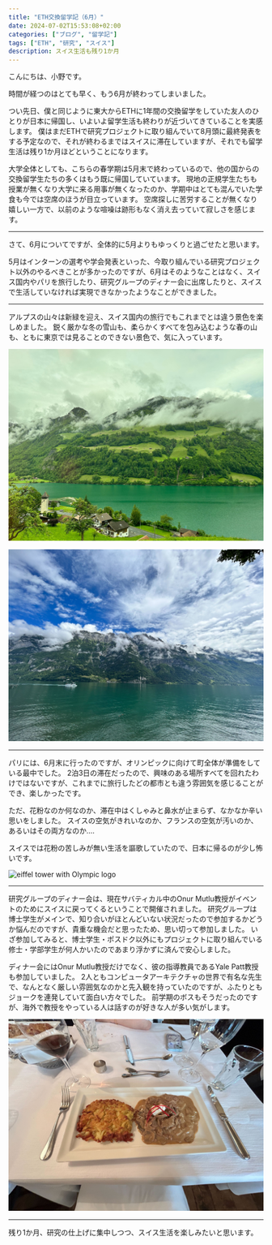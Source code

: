 ```yaml
---
title: "ETH交換留学記（6月）"
date: 2024-07-02T15:53:08+02:00
categories: ["ブログ", "留学記"]
tags: ["ETH", "研究", "スイス"]
description: スイス生活も残り1か月
---
```


こんにちは、小野です。

時間が経つのはとても早く、もう6月が終わってしまいました。

つい先日、僕と同じように東大からETHに1年間の交換留学をしていた友人のひとりが日本に帰国し、いよいよ留学生活も終わりが近づいてきていることを実感します。
僕はまだETHで研究プロジェクトに取り組んでいて8月頭に最終発表をする予定なので、それが終わるまではスイスに滞在していますが、それでも留学生活は残り1か月ほどということになります。

大学全体としても、こちらの春学期は5月末で終わっているので、他の国からの交換留学生たちの多くはもう既に帰国していています。
現地の正規学生たちも授業が無くなり大学に来る用事が無くなったのか、学期中はとても混んでいた学食も今では空席のほうが目立っています。
空席探しに苦労することが無くなり嬉しい一方で、以前のような喧噪は跡形もなく消え去っていて寂しさを感じます。

---

さて、6月についてですが、全体的に5月よりもゆっくりと過ごせたと思います。

5月はインターンの選考や学会発表といった、今取り組んでいる研究プロジェクト以外のやるべきことが多かったのですが、6月はそのようなことはなく、スイス国内やパリを旅行したり、研究グループのディナー会に出席したりと、スイスで生活していなければ実現できなかったようなことができました。

---

アルプスの山々は新緑を迎え、スイス国内の旅行でもこれまでとは違う景色を楽しめました。
鋭く厳かな冬の雪山も、柔らかくすべてを包み込むような春の山も、ともに東京では見ることのできない景色で、気に入っています。

![view on the way to gelmerbahn](/img/2024/06/view_from_train.jpg#center)

![view at walensee](/img/2024/06/walensee.jpg#center)

---

パリには、6月末に行ったのですが、オリンピックに向けて町全体が準備をしている最中でした。
2泊3日の滞在だったので、興味のある場所すべてを回れたわけではないですが、これまでに旅行したどの都市とも違う雰囲気を感じることができ、楽しかったです。

ただ、花粉なのか何なのか、滞在中はくしゃみと鼻水が止まらず、なかなか辛い思いをしました。
スイスの空気がきれいなのか、フランスの空気が汚いのか、あるいはその両方なのか....

スイスでは花粉の苦しみが無い生活を謳歌していたので、日本に帰るのが少し怖いです。

![eiffel tower with Olympic logo](/img/2024/06/eiffel_tower.jpg#center)

---

研究グループのディナー会は、現在サバティカル中のOnur Mutlu教授がイベントのためにスイスに戻ってくるということで開催されました。
研究グループは博士学生がメインで、知り合いがほとんどいない状況だったので参加するかどうか悩んだのですが、貴重な機会だと思ったため、思い切って参加しました。
いざ参加してみると、博士学生・ポスドク以外にもプロジェクトに取り組んでいる修士・学部学生が何人かいたのであまり浮かずに済んで安心しました。

ディナー会にはOnur Mutlu教授だけでなく、彼の指導教員であるYale Patt教授も参加していました。
2人ともコンピュータアーキテクチャの世界で有名な先生で、なんとなく厳しい雰囲気なのかと先入観を持っていたのですが、ふたりともジョークを連発していて面白い方々でした。
前学期のボスもそうだったのですが、海外で教授をやっている人は話すのが好きな人が多い気がします。

![dinner at party](/img/2024/06/rosty.jpg#center)

---

残り1か月、研究の仕上げに集中しつつ、スイス生活を楽しみたいと思います。
